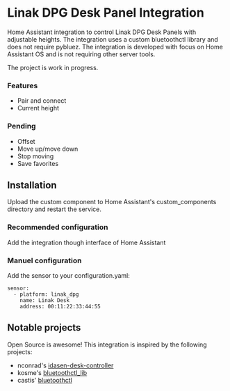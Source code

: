 # Linak DPG Desk Panel Integration
Home Assistant integration to control Linak DPG Desk Panels with adjustable heights. The integration uses a custom bluetoothctl library and does not require pybluez. The integration is developed with focus on Home Assistant OS and is not requiring other server tools.

The project is work in progress.

### Features
- Pair and connect
- Current height

### Pending
- Offset
- Move up/move down
- Stop moving
- Save favorites

## Installation
Upload the custom component to Home Assistant's custom_components directory and restart the service.

### Recommended configuration
Add the integration though interface of Home Assistant

### Manuel configuration
Add the sensor to your configuration.yaml:
```
sensor:
  - platform: linak_dpg
    name: Linak Desk
    address: 00:11:22:33:44:55
```

## Notable projects
Open Source is awesome! This integration is inspired by the following projects:
- nconrad's [idasen-desk-controller](https://github.com/nconrad/idasen-desk-controller)
- kosme's [bluetoothctl_lib](https://github.com/kosme/bluetoothctl_lib)
- castis' [bluetoothctl](https://gist.github.com/castis/0b7a162995d0b465ba9c84728e60ec01)